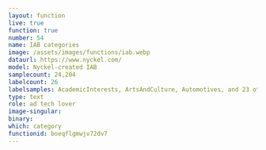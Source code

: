 ```yaml
---
layout: function
live: true
function: true
number: 54
name: IAB categories
image: /assets/images/functions/iab.webp
dataurl: https://www.nyckel.com/
model: Nyckel-created IAB
samplecount: 24,204
labelcount: 26
labelsamples: AcademicInterests, ArtsAndCulture, Automotives, and 23 other labels
type: text
role: ad tech lover
image-singular: 
binary: 
which: category
functionid: boeqflgmwjv72dv7
---
```

